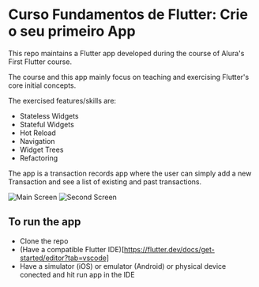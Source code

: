 # Curso Fundamentos de Flutter: Crie o seu primeiro App

This repo maintains a Flutter app developed during the course of Alura's First Flutter course.

The course and this app mainly focus on teaching and exercising Flutter's core initial concepts.

The exercised features/skills are: 

- Stateless Widgets
- Stateful Widgets
- Hot Reload
- Navigation
- Widget Trees
- Refactoring


The app is a transaction records app where the user can simply add a new Transaction and see a list of existing and past transactions.

![Main Screen]()
![Second Screen]()

## To run the app

- Clone the repo
- (Have a compatible Flutter IDE)[https://flutter.dev/docs/get-started/editor?tab=vscode]
- Have a simulator (iOS) or emulator (Android) or physical device conected and hit run app in the IDE


